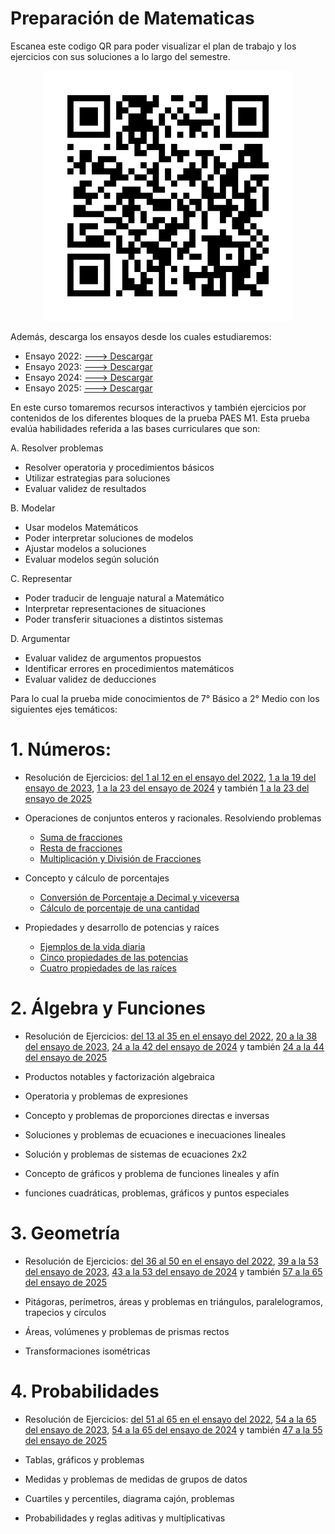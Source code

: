 # Preparación de Matematicas

Escanea este codigo QR para poder visualizar el plan de trabajo y los ejercicios con sus soluciones a lo largo del semestre. 
<p align="center">
  <img src="github_qr.png" alt="Alt text" width="400" height="400">
</p>

Además, descarga los ensayos desde los cuales estudiaremos:

- Ensayo 2022: [---> Descargar](https://raw.githubusercontent.com/DiegoEspinozaoss/Clases_de_Matematicas/main/Ensayos/ensayo_matematica_2022.pdf)  
- Ensayo 2023: [---> Descargar](https://raw.githubusercontent.com/DiegoEspinozaoss/Clases_de_Matematicas/main/Ensayos/ensayo_matematica_2023.pdf)  
- Ensayo 2024: [---> Descargar](https://raw.githubusercontent.com/DiegoEspinozaoss/Clases_de_Matematicas/main/Ensayos/ensayo_matematica_2024.pdf)  
- Ensayo 2025: [---> Descargar](https://raw.githubusercontent.com/DiegoEspinozaoss/Clases_de_Matematicas/main/Ensayos/ensayo_matematica_2025.pdf)


En este curso tomaremos recursos interactivos y también ejercicios por contenidos de los diferentes bloques de la prueba PAES M1. Esta prueba evalúa habilidades referida a las bases curriculares que son:

A. Resolver problemas
  - Resolver operatoria y procedimientos básicos
  - Utilizar estrategias para soluciones
  - Evaluar validez de resultados
    
B. Modelar
  - Usar modelos Matemáticos
  - Poder interpretar soluciones de modelos
  - Ajustar modelos a soluciones
  - Evaluar modelos según solución
    
C. Representar
  - Poder traducir de lenguaje natural a Matemático
  - Interpretar representaciones de situaciones
  - Poder transferir situaciones a distintos sistemas
    
D. Argumentar
  - Evaluar validez de argumentos propuestos
  - Identificar errores en procedimientos matemáticos
  - Evaluar validez de deducciones

Para lo cual la prueba mide conocimientos de 7° Básico a 2° Medio con los siguientes ejes temáticos:

# 1. Números: 
  - Resolución de Ejercicios: [del 1 al 12 en el ensayo del 2022](Ensayos/ensayo_matematica_2022.pdf), 
  [1 a la 19 del ensayo de 2023](Ensayos/ensayo_matematica_2023.pdf), 
  [1 a la 23 del ensayo de 2024](Ensayos/ensayo_matematica_2024.pdf) 
  y también [1 a la 23 del ensayo de 2025](Ensayos/ensayo_matematica_2025.pdf)

  - Operaciones de conjuntos enteros y racionales. Resolviendo problemas
    * [Suma de fracciones](https://www.geogebra.org/m/mq3nzzbw)
    * [Resta de fracciones](https://www.geogebra.org/m/un8tqtdm)
    * [Multiplicación y División de Fracciones](https://www.geogebra.org/m/Hhm3CtW3)
  - Concepto y cálculo de porcentajes
    * [Conversión de Porcentaje a Decimal y viceversa](https://www.geogebra.org/m/eme5dx5j)
    * [Cálculo de porcentaje de una cantidad](https://www.geogebra.org/m/f7bs3a4y)

  - Propiedades y desarrollo de potencias y raíces
    * [Ejemplos de la vida diaria](https://www.geogebra.org/m/r6543ceu)
    * [Cinco propiedades de las potencias](https://www.geogebra.org/m/qrtwvy3z)
    * [Cuatro propiedades de las raíces](https://www.matesfacil.com/ESO/potencias/resueltos-potencias-raices.html)
  


    
# 2. Álgebra y Funciones
  - Resolución de Ejercicios: [del 13 al 35 en el ensayo del 2022](Ensayos/ensayo_matematica_2022.pdf), [20 a la 38 del ensayo de 2023](Ensayos/ensayo_matematica_2023.pdf), [24 a la 42 del ensayo de 2024](Ensayos/ensayo_matematica_2024.pdf) y también [24 a la 44 del ensayo de 2025](Ensayos/ensayo_matematica_2025.pdf)

  - Productos notables y factorización algebraica
  - Operatoria y problemas de expresiones
  - Concepto y problemas de proporciones directas e inversas
  - Soluciones y problemas de ecuaciones e inecuaciones lineales
  - Solución y problemas de sistemas de ecuaciones 2x2
  - Concepto de gráficos y problema de funciones lineales y afín
  - funciones cuadráticas, problemas, gráficos y puntos especiales
    
# 3. Geometría
  - Resolución de Ejercicios: [del 36 al 50 en el ensayo del 2022](Ensayos/ensayo_matematica_2022.pdf), [39 a la 53 del ensayo de 2023](Ensayos/ensayo_matematica_2023.pdf), [43 a la 53 del ensayo de 2024](Ensayos/ensayo_matematica_2024.pdf) y también [57 a la 65 del ensayo de 2025](Ensayos/ensayo_matematica_2025.pdf)

  - Pitágoras, perímetros, áreas y problemas en triángulos, paralelogramos, trapecios
  y círculos
  - Áreas, volúmenes y problemas de prismas rectos
  - Transformaciones isométricas
    
# 4. Probabilidades
  - Resolución de Ejercicios: [del 51 al 65 en el ensayo del 2022](Ensayos/ensayo_matematica_2022.pdf), [54 a la 65 del ensayo de 2023](Ensayos/ensayo_matematica_2023.pdf), [54 a la 65 del ensayo de 2024](Ensayos/ensayo_matematica_2024.pdf) y también [47 a la 55 del ensayo de 2025](Ensayos/ensayo_matematica_2025.pdf)

  - Tablas, gráficos y problemas
  - Medidas y problemas de medidas de grupos de datos
  - Cuartiles y percentiles, diagrama cajón, problemas
  - Probabilidades y reglas aditivas y multiplicativas

